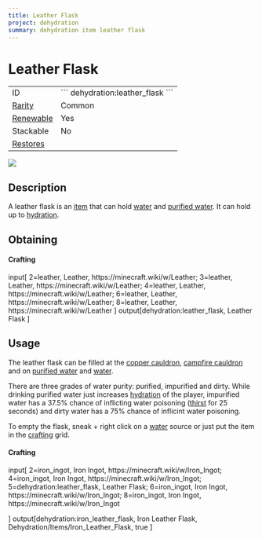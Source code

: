```yaml
---
title: Leather Flask
project: dehydration
summary: dehydration item leather flask
---
```

# Leather Flask
<div class="main_table">
<div class="left_main_table">
<table class="left_table">
    <tbody>
        <tr>
            <td class="first-column">ID</td>
            <td class="second-column">
            ```
            dehydration:leather_flask
            ```
            </td>
        </tr>
        <tr id="linear-top">
            <td class="first-column"><a href="https://minecraft.wiki/w/Rarity" target="_blank">Rarity</a></td>
            <td class="second-column">Common</td>
        </tr>
        <tr id="linear-top">
            <td class="first-column"><a href="https://minecraft.wiki/w/Renewable_resource" target="_blank">Renewable</a></td>
            <td class="second-column">Yes</td>
        </tr>
        <tr id="linear-top">
            <td class="first-column">Stackable</td>
            <td class="second-column">No</td>
        </tr>
        <tr id="linear-top">
            <td class="first-column"><a href="/wiki/mods/Dehydration/Mechanic/" target="_blank">Restores</a></td>
            <td class="second-column icon-element" icon-count="4" icon-id="thirst"></td>
        </tr>
    </tbody>
</table>
</div>
    <img src="/wiki/assets/dehydration/items/leather_flask.png" loading="lazy" class="right_img_table"/>
</div>

## Description
A leather flask is an [item](https://minecraft.wiki/w/Item) that can hold [water](https://minecraft.wiki/w/Water) and [purified water](/wiki/mods/Dehydration/Blocks/Purified_Water). It can hold up to <span class="icon-element" icon-count="8" icon-id="thirst"></span> [hydration](/wiki/mods/Dehydration/Mechanic/).

## Obtaining
#### Crafting
<div id="crafting-table">
<div class="crafting-element" crafting-type="vanilla_crafting">
input[
    2=leather, Leather, https://minecraft.wiki/w/Leather; 
    3=leather, Leather, https://minecraft.wiki/w/Leather; 
    4=leather, Leather, https://minecraft.wiki/w/Leather; 
    6=leather, Leather, https://minecraft.wiki/w/Leather; 
    8=leather, Leather, https://minecraft.wiki/w/Leather
]
output[dehydration:leather_flask, Leather Flask ]
</div>
</div>

## Usage
The leather flask can be filled at the [copper cauldron](/wiki/mods/Dehydration/Blocks/Copper_Cauldron), [campfire cauldron](/wiki/mods/Dehydration/Blocks/Campfire_Cauldron) and on [purified water](/wiki/mods/Dehydration/Blocks/Purified_Water) and [water](https://minecraft.wiki/w/Water).

There are three grades of water purity: purified, impurified and dirty. While drinking purified water just increases [hydration](/wiki/mods/Dehydration/Mechanic/) of the player, impurified water has a 37.5% chance of inflicting water poisoning ([thirst](/wiki/mods/Dehydration/Effects/Thirst) for 25 seconds) and dirty water has a 75% chance of inflicint water poisoning.

To empty the flask, sneak + right click on a [water](https://minecraft.wiki/w/Water) source or just put the item in the [crafting](https://minecraft.wiki/w/Crafting) grid.

#### Crafting
<div id="crafting-table">
<div class="crafting-element" crafting-type="vanilla_crafting">
input[
    2=iron_ingot, Iron Ingot, https://minecraft.wiki/w/Iron_Ingot;
    4=iron_ingot, Iron Ingot, https://minecraft.wiki/w/Iron_Ingot;
    5=dehydration:leather_flask, Leather Flask;
    6=iron_ingot, Iron Ingot, https://minecraft.wiki/w/Iron_Ingot;
    8=iron_ingot, Iron Ingot, https://minecraft.wiki/w/Iron_Ingot
    
]
output[dehydration:iron_leather_flask, Iron Leather Flask, Dehydration/Items/Iron_Leather_Flask, true ]
</div>
</div>